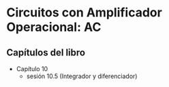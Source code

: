 # Circuitos con Amplificador Operacional: AC

## Capítulos del libro
- Capítulo 10
  - sesión 10.5 (Integrador y diferenciador)
